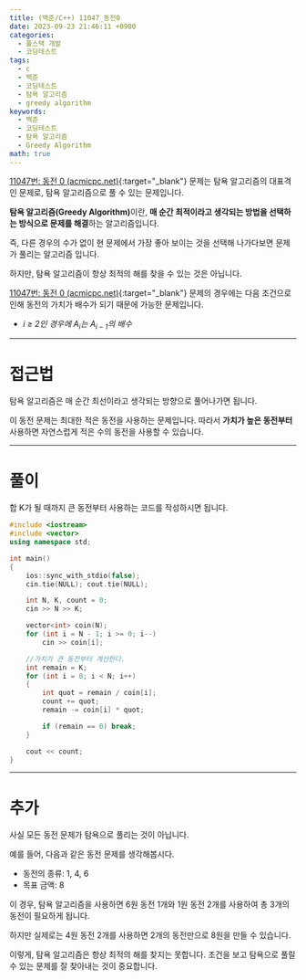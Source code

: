 ```yaml
---
title: (백준/C++) 11047_동전0
date: 2023-09-23 21:46:11 +0900
categories:
  - 풀스택 개발
  - 코딩테스트
tags:
  - c
  - 백준
  - 코딩테스트
  - 탐욕 알고리즘
  - greedy algorithm
keywords:
  - 백준
  - 코딩테스트
  - 탐욕 알고리즘
  - Greedy Algorithm
math: true
---
```


[11047번: 동전 0 (acmicpc.net)](https://www.acmicpc.net/problem/11047){:target="_blank"} 문제는 탐욕 알고리즘의 대표격인 문제로, 탐욕 알고리즘으로 풀 수 있는 문제입니다.

<span class="keyword">**탐욕 알고리즘(Greedy Algorithm)**</span>이란, **<span class="font_highlight">매 순간 최적이라고 생각되는 방법</span>을 선택하는 방식으로 문제를 해결**하는 알고리즘입니다.

즉, 다른 경우의 수가 없이 현 문제에서 가장 좋아 보이는 것을 선택해 나가다보면 문제가 풀리는 알고리즘 입니다.

하지만, 탐욕 알고리즘이 항상 최적의 해를 찾을 수 있는 것은 아닙니다.

[11047번: 동전 0 (acmicpc.net)](https://www.acmicpc.net/problem/11047){:target="_blank"} 문제의 경우에는 다음 조건으로 인해 동전의 가치가 배수가 되기 때문에 가능한 문제입니다.

- *i ≥ 2인 경우에 $A_i$는 $A_{i-1}$의 배수*

---

# 접근법

탐욕 알고리즘은 매 순간 최선이라고 생각되는 방향으로 풀어나가면 됩니다.

이 동전 문제는 최대한 적은 동전을 사용하는 문제입니다. 따라서 **가치가 높은 동전부터** 사용하면 자연스럽게 적은 수의 동전을 사용할 수 있습니다.

---

# 풀이

합 K가 될 때까지 큰 동전부터 사용하는 코드를 작성하시면 됩니다.

```cpp
#include <iostream>
#include <vector>
using namespace std;

int main()
{
    ios::sync_with_stdio(false);
    cin.tie(NULL); cout.tie(NULL);

    int N, K, count = 0;
    cin >> N >> K;

    vector<int> coin(N);
    for (int i = N - 1; i >= 0; i--)
        cin >> coin[i];

    //가치가 큰 동전부터 계산한다.
    int remain = K;
    for (int i = 0; i < N; i++)
    {
        int quot = remain / coin[i];
        count += quot;
        remain -= coin[i] * quot;

        if (remain == 0) break;
    }

    cout << count;
}
```

---

# 추가

사실 모든 동전 문제가 탐욕으로 풀리는 것이 아닙니다.

예를 들어, 다음과 같은 동전 문제를 생각해봅시다.

- 동전의 종류: 1, 4, 6
- 목표 금액: 8

이 경우, 탐욕 알고리즘을 사용하면 6원 동전 1개와 1원 동전 2개를 사용하여 총 3개의 동전이 필요하게 됩니다.

하지만 실제로는 4원 동전 2개를 사용하면 2개의 동전만으로 8원을 만들 수 있습니다.

이렇게, 탐욕 알고리즘은 항상 최적의 해를 찾지는 못합니다. 조건을 보고 탐욕으로 풀릴 수 있는 문제를 잘 찾아내는 것이 중요합니다.